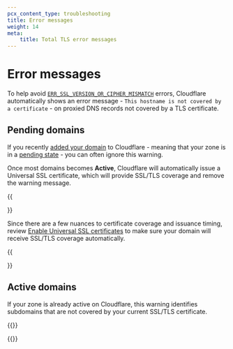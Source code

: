 ```yaml
---
pcx_content_type: troubleshooting
title: Error messages
weight: 14
meta:
    title: Total TLS error messages
---
```


# Error messages

To help avoid [`ERR_SSL_VERSION_OR_CIPHER_MISMATCH`](/ssl/troubleshooting/version-cipher-mismatch/) errors, Cloudflare automatically shows an error message - `This hostname is not covered by a certificate` - on proxied DNS records not covered by a TLS certificate.

## Pending domains

If you recently [added your domain]((/fundamentals/setup/account-setup/add-site/)) to Cloudflare - meaning that your zone is in a [pending state](/dns/zone-setups/reference/domain-status/) - you can often ignore this warning.

Once most domains becomes **Active**, Cloudflare will automatically issue a Universal SSL certificate, which will provide SSL/TLS coverage and remove the warning message.

{{<Aside type="note">}}

Since there are a few nuances to certificate coverage and issuance timing, review [Enable Universal SSL certificates](/ssl/edge-certificates/universal-ssl/enable-universal-ssl/) to make sure your domain will receive SSL/TLS coverage automatically. 

{{</Aside>}}

## Active domains

If your zone is already active on Cloudflare, this warning identifies subdomains that are not covered by your current SSL/TLS certificate.

{{<render file="_ussl-limitations-table.md">}}

{{<render file="_ussl-limitations-solutions.md">}}